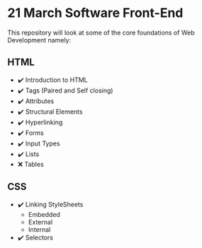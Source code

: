 # 21 March Software Front-End

This repository will look at some of the core foundations of Web Development namely:

## HTML

* :heavy_check_mark: Introduction to HTML
* :heavy_check_mark: Tags (Paired and Self closing)
* :heavy_check_mark: Attributes
* :heavy_check_mark: Structural Elements
* :heavy_check_mark: Hyperlinking
* :heavy_check_mark: Forms
* :heavy_check_mark: Input Types
* :heavy_check_mark: Lists
* :x: Tables

## CSS

* :heavy_check_mark: Linking StyleSheets
  * Embedded
  * External
  * Internal
* :heavy_check_mark: Selectors